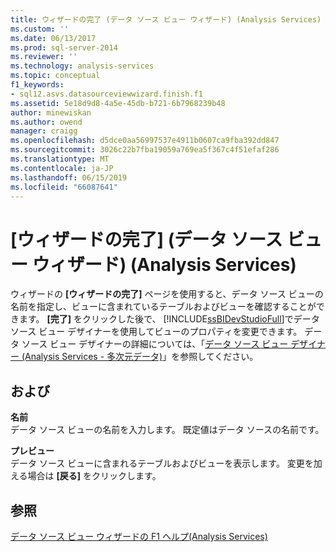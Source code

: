 ```yaml
---
title: ウィザードの完了 (データ ソース ビュー ウィザード) (Analysis Services) |Microsoft Docs
ms.custom: ''
ms.date: 06/13/2017
ms.prod: sql-server-2014
ms.reviewer: ''
ms.technology: analysis-services
ms.topic: conceptual
f1_keywords:
- sql12.asvs.datasourceviewwizard.finish.f1
ms.assetid: 5e18d9d8-4a5e-45db-b721-6b7968239b48
author: minewiskan
ms.author: owend
manager: craigg
ms.openlocfilehash: d5dce0aa56997537e4911b0607ca9fba392dd847
ms.sourcegitcommit: 3026c22b7fba19059a769ea5f367c4f51efaf286
ms.translationtype: MT
ms.contentlocale: ja-JP
ms.lasthandoff: 06/15/2019
ms.locfileid: "66087641"
---
```

# <a name="completing-the-wizard-data-source-view-wizard-analysis-services"></a>[ウィザードの完了] (データ ソース ビュー ウィザード) (Analysis Services)
  ウィザードの **[ウィザードの完了]** ページを使用すると、データ ソース ビューの名前を指定し、ビューに含まれているテーブルおよびビューを確認することができます。 **[完了]** をクリックした後で、 [!INCLUDE[ssBIDevStudioFull](../includes/ssbidevstudiofull-md.md)]でデータ ソース ビュー デザイナーを使用してビューのプロパティを変更できます。 データ ソース ビュー デザイナーの詳細については、「[データ ソース ビュー デザイナー (Analysis Services - 多次元データ)](data-source-view-designer-analysis-services-multidimensional-data.md)」を参照してください。  
  
## <a name="options"></a>および  
 **名前**  
 データ ソース ビューの名前を入力します。 既定値はデータ ソースの名前です。  
  
 **プレビュー**  
 データ ソース ビューに含まれるテーブルおよびビューを表示します。 変更を加える場合は **[戻る]** をクリックします。  
  
## <a name="see-also"></a>参照  
 [データ ソース ビュー ウィザードの F1 ヘルプ&#40;Analysis Services&#41;](data-source-view-wizard-f1-help-analysis-services.md)  
  
  
